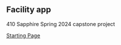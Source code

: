 ## Facility app
410 Sapphire Spring 2024 capstone project


[Starting Page](https://zwasique.github.io/UConnect/)
